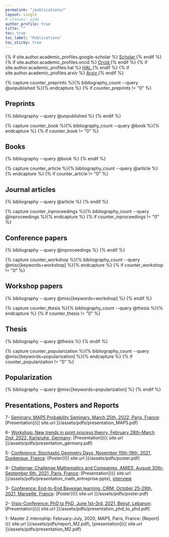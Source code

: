 ```yaml
---
permalink: "/publications/"
layout: single
# classes: wide
author_profile: true
title: ""
toc: true
toc_label: "Publications"
toc_sticky: true
---
```


<!-- Go to _config.yml file and fill the corresponding fields author.academic_profiles.xxxx-->
{% if site.author.academic_profiles.google-scholar %}
  <a href="{{ site.author.academic_profiles.google-scholar }}">
    <i class="ai ai-google-scholar" aria-hidden="true"></i>Scholar
  </a>
{% endif %}
{% if site.author.academic_profiles.orcid %}
  <a href="{{ site.author.academic_profiles.orcid }}">
    <i class="ai ai-orcid" aria-hidden="true"></i>Orcid
  </a>
{% endif %}
{% if site.author.academic_profiles.hal %}
  <a href="{{ site.author.academic_profiles.hal }}">
    <i class="ai ai-hal" aria-hidden="true"></i>HAL
  </a>
{% endif %}
{% if site.author.academic_profiles.arxiv %}
  <a href="{{ site.author.academic_profiles.arxiv }}">
    <i class="ai ai-arxiv" aria-hidden="true"></i>Arxiv
  </a>
{% endif %}

<!-- See also https://github.com/inukshuk/jekyll-scholar to customize your references -->

<!-- Preprints -->
{% capture counter_preprints %}{% bibliography_count --query @unpublished %}{% endcapture %}
{% if counter_preprints != "0" %}

## Preprints

  {% bibliography --query @unpublished %}
{% endif %}

<!-- Journal articles-->
{% capture counter_book %}{% bibliography_count --query @book %}{% endcapture %}
{% if counter_book != "0" %}

## Books

  {% bibliography --query @book %}
{% endif %}

<!-- Journal articles-->
{% capture counter_article %}{% bibliography_count --query @article %}{% endcapture %}
{% if counter_article != "0" %}

## Journal articles

  {% bibliography --query @article %}
{% endif %}

<!-- Conference papers -->
{% capture counter_inproceedings %}{% bibliography_count --query @inproceedings %}{% endcapture %}
{% if counter_inproceedings != "0" %}

## Conference papers

  {% bibliography --query @inproceedings %}
{% endif %}

<!-- Workshop papers -->
{% capture counter_workshop %}{% bibliography_count --query @misc[keywords=workshop] %}{% endcapture %}
{% if counter_workshop != "0" %}

## Workshop papers

  {% bibliography --query @misc[keywords=workshop] %}
{% endif %}

<!-- Thesis -->
{% capture counter_thesis %}{% bibliography_count --query @thesis %}{% endcapture %}
{% if counter_thesis != "0" %}

## Thesis

  {% bibliography --query @thesis %}
{% endif %}

<!-- Popularization -->
{% capture counter_popularization %}{% bibliography_count --query @misc[keywords=popularization] %}{% endcapture %}
{% if counter_popularization != "0" %}

## Popularization

  {% bibliography --query @misc[keywords=popularization] %}
{% endif %}

<!--  presentations and posters -->

## Presentations, Posters and Reports

  7- [Seminary: MAP5 Probability Seminary, March 25th, 2022, Paris, France](https://map5.mi.parisdescartes.fr/presentation/thematiques-scientifiques/probabilites/): [Presentation]({{ site.url }}/assets/pdfs/presentation_MAP5.pdf)

  6- [Workshop: New trends in point process theory, February 28th-March 2nd, 2022, Karlsruhe, Germany](https://www.math.kit.edu/stoch/event/ppt2022/en): [Presentation]({{ site.url }}/assets/pdfs/presentation_germany.pdf)

  5- [Conference: Stochastic Geometry Days, November 15th-19th, 2021, Dunkerque, France](https://www.mathconf.org/sgd2021): [Poster]({{ site.url }}/assets/pdfs/poster.pdf)

  4- [Challenge: Challenge Mathematics and Companies, AMIES, August 30th-September 6th, 2021, Paris, France](https://challenge-maths.sciencesconf.org/): [Presentation]({{ site.url }}/assets/pdfs/presentation_math_entreprise.pptx), [interview](https://briques2math.home.blog/2021/10/26/diala-mariem-et-mehdi-evaluation-automatique-de-la-qualite-de-donnees/)

  3- [Conference: End-to-End Bayesian learning, CIRM, October 25-29th, 2021, Marseille, France](https://bayesatcirm.github.io/): [Poster]({{ site.url }}/assets/pdfs/poster.pdf)

  2- [Visio-Conference: PhD to PhD, June 1st–3rd, 2021, Beirut, Lebanon](https://www.aub.edu.lb/cams/Pages/PhD_to_PhD.aspx): [Presentation]({{ site.url }}/assets/pdfs/presentation_phd_to_phd.pdf)

  1- Master 2 internship: February-July, 2020, MAP5, Paris, France: [Report]({{ site.url }}/assets/pdfs/report_M2.pdf), [presentation]({{ site.url }}/assets/pdfs/presentation_M2.pdf)
